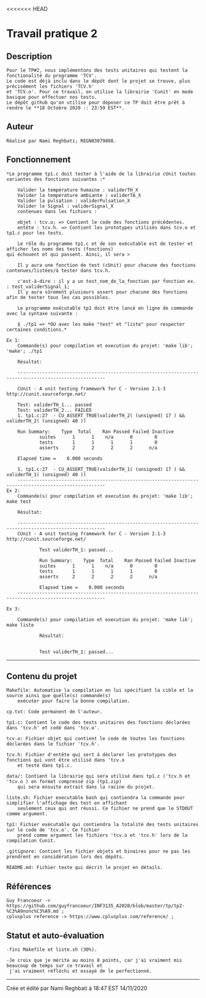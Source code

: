 <<<<<<< HEAD
 # Travail pratique 2

   ## Description

	Pour le TP#2, nous implémentons des tests unitaires qui testent la fonctionalité du programme 'TCV'.
	Le code est déjà inclu dans le dépôt dont le projet se trouve, plus précisément les fichiers 'TCV.h'
 	et 'TCV.o'. Pour ce travail, on utilise la librairie 'Cunit' en mode basique pour effectuer nos tests.
	Le dépôt github qu'on utilise pour déposer ce TP doit être prêt à rendre le **18 Octobre 2020 :: 23:59 EST**.       
   ## Auteur

	Réalisé par Nami Reghbati; REGN03079808.

   ## Fonctionnement

	*Le programme tp1.c doit tester à l'aide de la librairie cUnit toutes variantes des fonctions suivantes :*

        Valider la température humaine : validerTH_X
        Valider la température ambiante : validerTA_X
        Valider la pulsation : validerPulsation_X
        Valider le Signal : validerSignal_X
        contenues dans les fichiers :

        objet : tcv.o; => Contient le code des fonctions précédentes.
        entête : tcv.h. => Contient les prototypes utilisés dans tcv.o et tp1.c pour les tests.

        Le rôle du programme tp1.c et de son exécutable est de tester et afficher les noms des tests (fonctions)
	qui échouent et qui passent. Ainsi, il sera >

        Il y aura une fonction de test (cUnit) pour chacune des fonctions contenues/listées/à tester dans tcv.h.

        c'est-à-dire : il y a un test_nom_de_la_fonction par fonction ex. : test_validerSignal_1;
        Il y aura sûrement plusieurs assert pour chacune des fonctions afin de tester tous les cas possibles.

        Le programme exécutable tp1 doit être lancé en ligne de commande avec la syntaxe suivante :

        $ ./tp1 => *OU avec les make "test" et "liste" pour respecter certaines conditions.*

	Ex 1:
		Commande(s) pour compilation et execution du projet: 'make lib'; 'make'; ./tp1 
		
		Résultat:

		------------------------------------------------------------------------------------------------------ 

		CUnit - A unit testing framework for C - Version 2.1-3 http://cunit.sourceforge.net/

		Test: validerTH_1... passed
		Test: validerTH_2... FAILED
		1. tp1.c:27  - CU_ASSERT_TRUE(validerTH_2( (unsigned) 17 ) && validerTH_2( (unsigned) 40 ))

   		Run Summary:    Type  Total    Ran Passed Failed Inactive
              	suites      1      1    n/a      0        0
               	tests       1      1      1      1        0
             	asserts     2      2      2      2      n/a

		Elapsed time =    0.000 seconds
		
		1. tp1.c:27  - CU_ASSERT_TRUE(validerTH_1( (unsigned) 17 ) && validerTH_1( (unsigned) 40 ))
		------------------------------------------------------------------------------------------------------
	Ex 2:
		Commande(s) pour compilation et execution du projet: 'make lib'; make test
		
		Résultat:

		------------------------------------------------------------------------------------------------------
		CUnit - A unit testing framework for C - Version 2.1-3 http://cunit.sourceforge.net/

                Test validerTH_1: passed...

                Run Summary:    Type  Total    Ran Passed Failed Inactive
                suites      1      1    n/a      0        0
                tests       1      1      1      1        0
                asserts     2      2      2      2      n/a

                Elapsed time =    0.000 seconds
		------------------------------------------------------------------------------------------------------

	Ex 3:

		Commande(s) pour compilation et execution du projet: 'make lib'; make liste

                Résultat:


                Test validerTH_1: passed...

---------------------------------------------------------------------------------------------------------------------

   ## Contenu du projet

   	Makefile: Automatise la compilation en lui spécifiant la cible et la source ainsi que quelle(s) commande(s)
		exécuter pour faire la bonne compilation.

	cp.txt: Code permanent de l'auteur.

	tp1.c: Contient le code des tests unitaires des fonctions déclarées dans 'tcv.h' et codé dans 'tcv.o'.

	tcv.o: Fichier objet qui contient le code de toutes les fonctions déclarées dans le fichier 'tcv.h'.

	tcv.h: Fichier d'entête qui sert à déclarer les prototypes des fonctions qui vont être utilisé dans 'tcv.o
		et testé dans tp1.c.

	data/: Contient la librairie qui sera utilisé dans tp1.c ('tcv.h et 'tcv.o ) en format compressé zip (tp1.zip)
		qui sera ensuite extrait dans la racine du projet.

	liste.sh: Fichier executable bash qui contiendra la commande pour simplifier l'affichage des test en affichant
		seulement ceux qui ont réussi. Ce fichier ne prend que le STDOUT comme argument.
	
	tp1: Fichier exécutable qui contiendra la totalité des tests unitaires sur le code de 'tcv.o'. Ce fichier
		prend comme argument les fichiers 'tcv.o et 'tcv.h' lors de la compilation Cunit.

	.gitignore: Contient les fichier objets et binaires pour ne pas les prendrent en considération lors des dépôts.  

	README.md: Fichier texte qui décrit le projet en détails.

   ## Références

	Guy Francoeur -> https://github.com/guyfrancoeur/INF3135_A2020/blob/master/tp/tp2-%C3%A9nonc%C3%A9.md ;
	cplusplus reference -> https://www.cplusplus.com/reference/ ;


   ## Statut et auto-évaluation

	-fini Makefile et liste.sh (30%).

   	-Je croix que je mérite au moins 8 points, car j'ai vraiment mis beaucoup de temps sur ce travail et
	 j'ai vraiment réfléchi et essayé de le perfectionné.
----------------------------------------------------------------------------------------------------------------------------------------------------
Crée et édité par Nami Reghbati à 18:47 EST 14/11/2020
